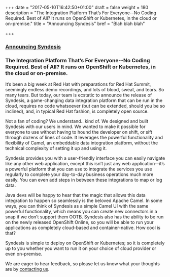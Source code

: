 +++
date = "2017-05-10T16:42:50+01:00"
draft = false
weight = 180
description = "The Integration Platform That’s For Everyone--No Coding Required. Best of All? It runs on OpenShift or Kubernetes, in the cloud or on-premise."
title = "Announcing Syndesis"
bref = "Blah blah blah"

+++

<h3 class="section-head" id="h-base"><a href="#h-base">Announcing Syndesis</a></h3>

### The Integration Platform That’s For Everyone--No Coding Required. Best of All? It runs on OpenShift or Kubernetes, in the cloud or on-premise.

It’s been a big week at Red Hat with preparations for Red Hat Summit, seemingly endless demo recordings, and lots of blood, sweat, and tears. So many tears. But today, our team is ecstatic to announce the release of Syndesis, a game-changing data integration platform that can be run in the cloud, requires no code whatsoever (but can be extended, should you be so inclined), and, in typical Red Hat fashion, is completely open source.

Not a fan of coding? We understand.. kind of. We designed and built Syndesis with our users in mind. We wanted to make it possible for everyone to use without having to hound the developer on shift, or sift through dozens of lines of code. It leverages the powerful functionality and flexibility of Camel, an embeddable data integration platform, without the technical complexity of setting it up and using it.

Syndesis provides you with a user-friendly interface you can easily navigate like any other web application, except this isn’t just any web application--it’s a powerful platform that you can use to integrate the services you use regularly to complete your day-to-day business operations much more easily. You can even add steps in between these integrations to map or log data.

Java devs will be happy to hear that the magic that allows this data integration to happen so seamlessly is the beloved Apache Camel. In some ways, you can think of Syndesis as a simple Camel UI with the same powerful functionality, which means you can create new connectors in a snap if we don’t support them OOTB. Syndesis also has the ability to be run on the newly released OpenShift Online, so you will be able to run your applications as completely cloud-based and container-native. How cool is that?

Syndesis is simple to deploy on OpenShift or Kubernetes; so it is completely up to you whether you want to run it on your choice of cloud provider or even on-premise.

We are eager to hear feedback, so please let us know what your thoughts are by [contacting us](contact).

